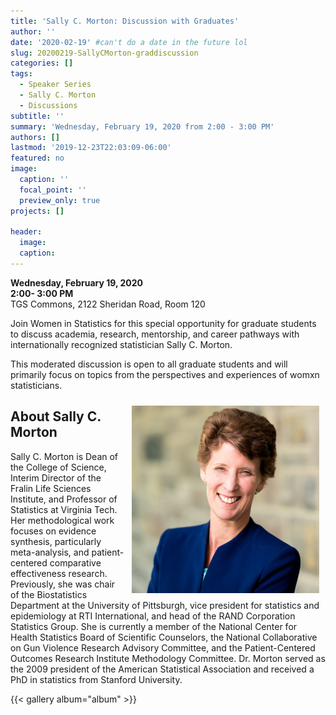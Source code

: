 ```yaml
---
title: 'Sally C. Morton: Discussion with Graduates'
author: ''
date: '2020-02-19' #can't do a date in the future lol
slug: 20200219-SallyCMorton-graddiscussion
categories: []
tags: 
  - Speaker Series
  - Sally C. Morton
  - Discussions
subtitle: ''
summary: 'Wednesday, February 19, 2020 from 2:00 - 3:00 PM'
authors: []
lastmod: '2019-12-23T22:03:09-06:00'
featured: no
image:
  caption: ''
  focal_point: ''
  preview_only: true
projects: []

header:
  image:   
  caption: 
---
```


**Wednesday, February 19, 2020**  
**2:00- 3:00 PM**  
TGS Commons, 2122 Sheridan Road, Room 120    

Join Women in Statistics for this special opportunity for graduate students to discuss academia, research, mentorship, and career pathways with internationally recognized statistician Sally C. Morton.

This moderated discussion is open to all graduate students and will primarily focus on topics from the perspectives and experiences of womxn statisticians.

<img alt = '' width='300' src='sallymortonpicture.jpg' align="right" style="margin: 10px 10px 10px 10px;"/>
  
## About Sally C. Morton  
Sally C. Morton is Dean of the College of Science, Interim Director of the Fralin Life Sciences Institute, and Professor of Statistics at Virginia Tech. Her methodological work focuses on evidence synthesis, particularly meta-analysis, and patient-centered comparative effectiveness research. Previously, she was chair of the Biostatistics Department at the University of Pittsburgh, vice president for statistics and epidemiology at RTI International, and head of the RAND Corporation Statistics Group. She is currently a member of the National Center for Health Statistics Board of Scientific Counselors, the National Collaborative on Gun Violence Research Advisory Committee, and the Patient-Centered Outcomes Research Institute Methodology Committee. Dr. Morton served as the 2009 president of the American Statistical Association and received a PhD in statistics from Stanford University.  

{{< gallery album="album" >}}

